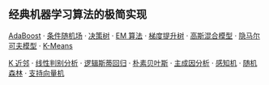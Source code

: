 ## 经典机器学习算法的极简实现

[AdaBoost](./Adaboost/adaboost.py) ·
[条件随机场](./CRF/crf.py) ·
[决策树](./DecisionTree/decision_tree.py) ·
[EM 算法](./EM/em.py) ·
[梯度提升树](./GBDT/gbdt.py) ·
[高斯混合模型](./GMM/gmm.py) ·
[隐马尔可夫模型](./HMM/hmm.py) ·
[K-Means](./Kmeans/kmeans.py)

[K 近邻](./KNN/knn.py) ·
[线性判别分析](./LDA/lda.py) ·
[逻辑斯蒂回归](./LogisticRegression/logistic_regression.py) ·
[朴素贝叶斯](NaiveBayes/naive_bayes.py) ·
[主成因分析](./PCA/pca.py) ·
[感知机](./Perceptron/perceptron.py) ·
[随机森林](./RandomForest/random_forest.py) ·
[支持向量机](./SVM/svm.py)
